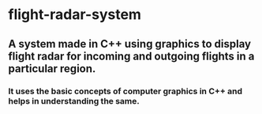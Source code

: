 # flight-radar-system
## A system made in C++ using graphics to display flight radar for incoming and outgoing flights in a particular region. 
### It uses the basic concepts of computer graphics in C++ and helps in understanding the same.
